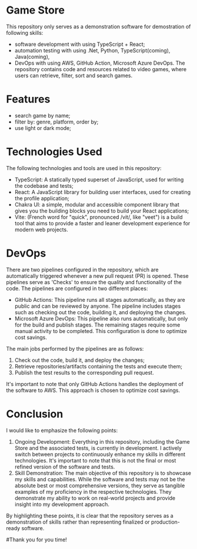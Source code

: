 # Game Store
This repository only serves as a demonstration software for demostration of following skills: 
- software development with using TypeScript + React;
- automation testing with using .Net, Python, TypeScript(coming), Java(coming), 
- DevOps with using AWS, GitHub Action, Microsoft Azure DevOps. 
The repository contains code and resources related to video games, where users can retrieve, filter, sort and search games. 

# Features
- search game by name;
- filter by: genre, platform, order by;
- use light or dark mode;

# Technologies Used
The following technologies and tools are used in this repository:
- TypeScript: A statically typed superset of JavaScript, used for writing the codebase and tests;
- React: A JavaScript library for building user interfaces, used for creating the profile application;
- Chakra UI: a simple, modular and accessible component library that gives you the building blocks you need to build your React applications;
- Vite: (French word for "quick", pronounced /vit/, like "veet") is a build tool that aims to provide a faster and leaner development experience for modern web projects.

# DevOps
There are two pipelines configured in the repository, which are automatically triggered whenever a new pull request (PR) is opened. 
These pipelines serve as 'Checks' to ensure the quality and functionality of the code. The pipelines are configured in two different places:
- GitHub Actions: This pipeline runs all stages automatically, as they are public and can be reviewed by anyone. The pipeline includes stages such as checking out the code, building it, and deploying the changes.
- Microsoft Azure DevOps: This pipeline also runs automatically, but only for the build and publish stages. The remaining stages require some manual activity to be completed. This configuration is done to optimize cost savings.

The main jobs performed by the pipelines are as follows:
1. Check out the code, build it, and deploy the changes;
2. Retrieve repositories/artifacts containing the tests and execute them;
3. Publish the test results to the corresponding pull request.

It's important to note that only GitHub Actions handles the deployment of the software to AWS. This approach is chosen to optimize cost savings.

# Conclusion
I would like to emphasize the following points:
1. Ongoing Development: Everything in this repository, including the Game Store and the associated tests, is currently in development. I actively switch between projects to continuously enhance my skills in different technologies. It's important to note that this is not the final or most refined version of the software and tests.
2. Skill Demonstration: The main objective of this repository is to showcase my skills and capabilities. While the software and tests may not be the absolute best or most comprehensive versions, they serve as tangible examples of my proficiency in the respective technologies. They demonstrate my ability to work on real-world projects and provide insight into my development approach.

By highlighting these points, it is clear that the repository serves as a demonstration of skills rather than representing finalized or production-ready software.

#Thank you for you time! 
